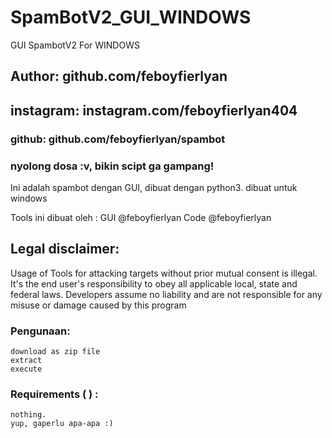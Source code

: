 # SpamBotV2_GUI_WINDOWS
GUI SpambotV2 For WINDOWS

## Author: github.com/feboyfierlyan
## instagram: instagram.com/feboyfierlyan404
### github: github.com/feboyfierlyan/spambot
### nyolong dosa :v, bikin scipt ga gampang!

Ini adalah spambot dengan GUI, dibuat dengan python3.
dibuat untuk windows

Tools ini dibuat oleh :
GUI	@feboyfierlyan
Code	@feboyfierlyan

## Legal disclaimer:
Usage of Tools for attacking targets without prior mutual consent is illegal. It's the end user's responsibility to obey all applicable local, state and federal laws. Developers assume no liability and are not responsible for any misuse or damage caused by this program 


### Pengunaan:
```
download as zip file
extract
execute
```

### Requirements ( ) :
```
nothing.
yup, gaperlu apa-apa :)

```
